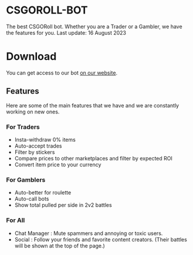 # CSGOROLL-BOT
The best CSGORoll bot. Whether you are a Trader or a Gambler, we have the features for you. Last update: 16 August 2023

# Download
You can get access to our bot <a href="https://whop.com/betterroll/">on our website</a>.

## Features
Here are some of the main features that we have and we are constantly working on new ones.

### For Traders
- Insta-withdraw 0% items
- Auto-accept trades
- Filter by stickers
- Compare prices to other marketplaces and filter by expected ROI
- Convert item price to your currency

### For Gamblers
- Auto-better for roulette
- Auto-call bots
- Show total pulled per side in 2v2 battles

### For All
- Chat Manager : Mute spammers and annoying or toxic users.
- Social : Follow your friends and favorite content creators. (Their battles will be shown at the top of the page.)
